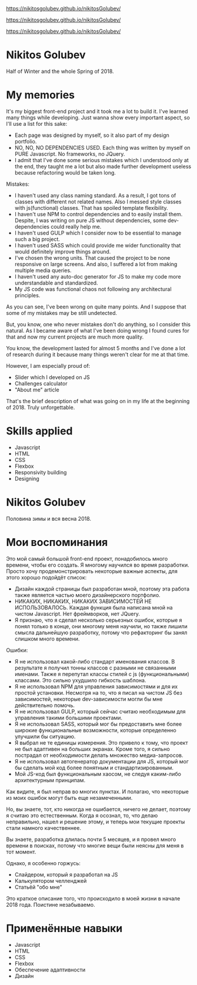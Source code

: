 https://nikitosgolubev.github.io/nikitosGolubev/

https://nikitosgolubev.github.io/nikitosGolubev/

https://nikitosgolubev.github.io/nikitosGolubev/

# Nikitos Golubev
Half of Winter and the whole Spring of 2018.

# My memories
It's my biggest front-end project and it took me a lot to build it. I've learned many things while developing. Just wanna show every important aspect, so I'll use a list for this sake:
- Each page was designed by myself, so it also part of my design portfolio.
- NO, NO, NO DEPENDENCIES USED. Each thing was written by myself on PURE Javascript. No frameworks, no JQuery.
- I admit that I've done some serious mistakes which I understood only at the end, they taught me a lot but also made further development useless because refactoring would be taken long.

Mistakes:
- I haven't used any class naming standard. As a result, I got tons of classes with different not related names. Also I messed style classes with js(functional) classes. That has spoiled template flexibility.
- I haven't use NPM to control dependencies and to easily install them. Despite, I was writing on pure JS without dependencies, some dev-dependencies could really help me.
- I haven't used GULP which I consider now to be essential to manage such a big project.
- I haven't used SASS which could provide me wider functionality that would definitely improve things around.
- I've chosen the wrong units. That caused the project to be none responsive on large screens. And also, I suffered a lot from making multiple media queries.
- I haven't used any auto-doc generator for JS to make my code more understandable and standardized.
- My JS code was functional chaos not following any architectural principles.

As you can see, I've been wrong on quite many points. And I suppose that some of my mistakes may be still undetected.

But, you know, one who never mistakes don't do anything, so I consider this natural. As I became aware of what I've been doing wrong I found cures for that and now my current projects are much more quality.

You know, the development lasted for almost 5 months and I've done a lot of research during it because many things weren't clear for me at that time.

However, I am especially proud of:
- Slider which I developed on JS
- Challenges calculator
- "About me" article

That's the brief description of what was going on in my life at the beginning of 2018. Truly unforgettable.

# Skills applied
- Javascript
- HTML
- CSS
- Flexbox
- Responsivity building
- Designing

# Nikitos Golubev
Половина зимы и вся весна 2018.

# Мои воспоминания
Это мой самый большой front-end проект, понадобилось много времени, чтобы его создать. Я многому научился во время разработки. Просто хочу продемонстрировать некоторые важные аспекты, для этого хорошо подойдёт список:
- Дизайн каждой страницы был разработан мной, поэтому эта работа также является частью моего дизайнерского портфолио.
- НИКАКИХ, НИКАКИХ, НИКАКИХ ЗАВИСИМОСТЕЙ НЕ ИСПОЛЬЗОВАЛОСЬ. Каждая функция была написана мной на чистом Javascript. Нет фреймворков, нет JQuery.
- Я признаю, что я сделал несколько серьезных ошибок, которые я понял только в конце, они многому меня научили, но также лишили смысла дальнейшую разработку, потому что рефакторинг бы занял слишком много времени.

Ошибки:
- Я не использовал какой-либо стандарт именования классов. В результате я получил тонны классов с разными не связанными именами. Также я перепутал классы стилей с js (функциональными) классами. Это сильно ухудшило гибкость шаблона.
- Я не использовал NPM для управления зависимостями и для их простой установки. Несмотря на то, что я писал на чистом JS без зависимостей, некоторые dev-зависимости могли бы мне действительно помочь.
- Я не использовал GULP, который сейчас считаю необходимым для управления такими большими проектами.
- Я не использовал SASS, который мог бы предоставить мне более широкие функциональные возможности, которые определенно улучшили бы ситуацию.
- Я выбрал не те единицы измерения. Это привело к тому, что проект не был адаптивен на больших экранах. Кроме того, я сильно пострадал от необходимости делать множество медиа-запросов.
- Я не использовал автогенератор документации для JS, который мог бы сделать мой код более понятным и стандартизированным.
- Мой JS-код был функциональным хаосом, не следуя каким-либо архитектурным принципам.

Как видите, я был неправ во многих пунктах. И полагаю, что некоторые из моих ошибок могут быть еще незамеченными.

Но, вы знаете, тот, кто никогда не ошибается, ничего не делает, поэтому я считаю это естественным. Когда я осознал, то, что делаю неправильно, нашел и решение этому, и теперь мои текущие проекты стали намного качественнее.

Вы знаете, разработка длилась почти 5 месяцев, и я провел много времени в поисках, потому что многие вещи были неясны для меня в тот момент.

Однако, я особенно горжусь:
- Слайдером, который я разработал на JS
- Калькулятором челленджей
- Статьёй "обо мне"

Это краткое описание того, что происходило в моей жизни в начале 2018 года. Поистине незабываемо.

# Применённые навыки
- Javascript
- HTML
- CSS
- Flexbox
- Обеспечение адаптивности
- Дизайн
